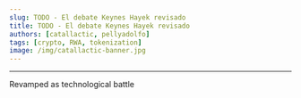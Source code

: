 ```yaml
---
slug: TODO - El debate Keynes Hayek revisado
title: TODO - El debate Keynes Hayek revisado
authors: [catallactic, pellyadolfo]
tags: [crypto, RWA, tokenization]
image: /img/catallactic-banner.jpg
---
```

---

Revamped as technological battle
